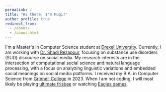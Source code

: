 ```yaml
---
permalink: /
title: "Hi there, I'm Muqi!"
author_profile: true
redirect_from: 
  - /about/
  - /about.html
---
```

I'm a Master's in Computer Science student at [Drexel University](https://drexel.edu/cci/). Currently, I am working with [Dr. Shadi Rezapour](https://www.shadirezapour.com/about), focusing on substance use disorders (SUD) discourse on social media. My research interests are in the intersection of computational social science and natural language processing, with a focus on analyzing linguistic variations and embedded social meanings on social media platforms. I received my B.A. in Computer Science from [Grinnell College](https://www.grinnell.edu/) in 2023. When I am not coding, I will most likely be playing [ultimate frisbee](https://philadelphia.leaguelab.com/team/793221/Flying-Discs) or watching [Eagles games](https://www.reddit.com/r/nfl/comments/1iltvxj/highlight_cooper_dejean_picksix_on_his_birthday/). 


